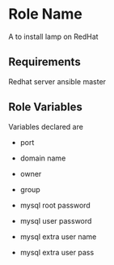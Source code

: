 Role Name
=========

A to install lamp on RedHat

Requirements
------------

Redhat server
ansible master

Role Variables
--------------

Variables declared are
- port
- domain name
- owner 
- group

- mysql root password
- mysql user password
- mysql extra user name
- mysql extra user pass

